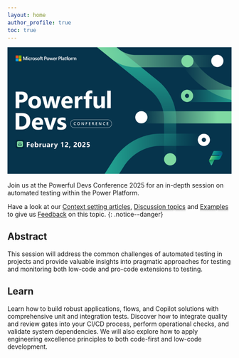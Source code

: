 ```yaml
---
layout: home
author_profile: true
toc: true
---
```


![PowerfulDev Conference](./PowerfulDevConference.png)

Join us at the Powerful Devs Conference 2025 for an in-depth session on automated testing within the Power Platform. 

Have a look at our [Context setting articles](./context/), [Discussion topics](./discussion/) and [Examples](./examples/) to give us [Feedback](https://aka.ms/powerfuldevs/testing/feedback) on this topic.
{: .notice--danger}

## Abstract

This session will address the common challenges of automated testing in projects and provide valuable insights into pragmatic approaches for testing and monitoring both low-code and pro-code extensions to testing. 

## Learn

Learn how to build robust applications, flows, and Copilot solutions with comprehensive unit and integration tests. Discover how to integrate quality and review gates into your CI/CD process, perform operational checks, and validate system dependencies. We will also explore how to apply engineering excellence principles to both code-first and low-code development.